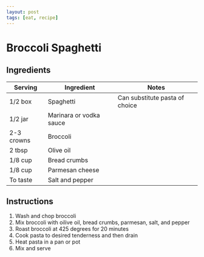 ```yaml
---
layout: post
tags: [eat, recipe]
---
```


# Broccoli Spaghetti

## Ingredients

| Serving | Ingredient | Notes |
|-|-|-|
| 1/2 box | Spaghetti | Can substitute pasta of choice |
| 1/2 jar | Marinara or vodka sauce |  |
| 2-3 crowns | Broccoli |  |
| 2 tbsp | Olive oil |  |
| 1/8 cup | Bread crumbs |  |
| 1/8 cup | Parmesan cheese |  |
| To taste | Salt and pepper |  |

## Instructions

1. Wash and chop broccoli
1. Mix broccoli with oilive oil, bread crumbs, parmesan, salt, and pepper
1. Roast broccoli at 425 degrees for 20 minutes
1. Cook pasta to desired tenderness and then drain
1. Heat pasta in a pan or pot
1. Mix and serve
